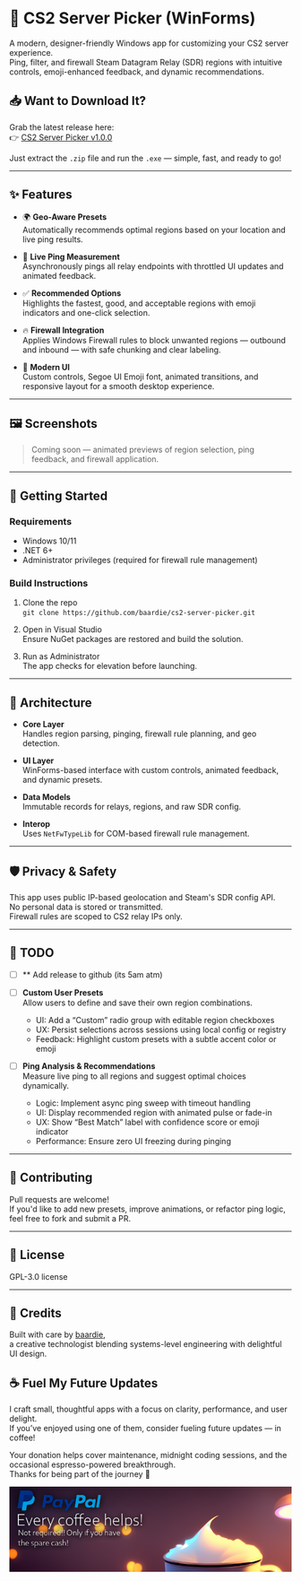 # 🎯 CS2 Server Picker (WinForms)

A modern, designer-friendly Windows app for customizing your CS2 server experience.  
Ping, filter, and firewall Steam Datagram Relay (SDR) regions with intuitive controls, emoji-enhanced feedback, and dynamic recommendations.

## 📥 Want to Download It?

Grab the latest release here:  
👉 [CS2 Server Picker v1.0.0](https://github.com/baardie/CS2ServerPicker/releases/tag/v1.0.0)

Just extract the `.zip` file and run the `.exe` — simple, fast, and ready to go!

---

## ✨ Features

- 🌍 **Geo-Aware Presets**  
  Automatically recommends optimal regions based on your location and live ping results.

- 📡 **Live Ping Measurement**  
  Asynchronously pings all relay endpoints with throttled UI updates and animated feedback.

- ✅ **Recommended Options**  
  Highlights the fastest, good, and acceptable regions with emoji indicators and one-click selection.

- 🔥 **Firewall Integration**  
  Applies Windows Firewall rules to block unwanted regions — outbound and inbound — with safe chunking and clear labeling.

- 🎨 **Modern UI**  
  Custom controls, Segoe UI Emoji font, animated transitions, and responsive layout for a smooth desktop experience.

---

## 🖼️ Screenshots

> Coming soon — animated previews of region selection, ping feedback, and firewall application.

---

## 🚀 Getting Started

### Requirements

- Windows 10/11
- .NET 6+
- Administrator privileges (required for firewall rule management)

### Build Instructions

1. Clone the repo  
   `git clone https://github.com/baardie/cs2-server-picker.git`

2. Open in Visual Studio  
   Ensure NuGet packages are restored and build the solution.

3. Run as Administrator  
   The app checks for elevation before launching.

---

## 🧠 Architecture

- **Core Layer**  
  Handles region parsing, pinging, firewall rule planning, and geo detection.

- **UI Layer**  
  WinForms-based interface with custom controls, animated feedback, and dynamic presets.

- **Data Models**  
  Immutable records for relays, regions, and raw SDR config.

- **Interop**  
  Uses `NetFwTypeLib` for COM-based firewall rule management.

---

## 🛡️ Privacy & Safety

This app uses public IP-based geolocation and Steam's SDR config API.  
No personal data is stored or transmitted.  
Firewall rules are scoped to CS2 relay IPs only.

---

## 🔧 TODO
- [ ] ** Add release to github (its 5am atm)
    
- [ ] **Custom User Presets**  
  Allow users to define and save their own region combinations.  
  - UI: Add a “Custom” radio group with editable region checkboxes  
  - UX: Persist selections across sessions using local config or registry  
  - Feedback: Highlight custom presets with a subtle accent color or emoji

- [ ] **Ping Analysis & Recommendations**  
  Measure live ping to all regions and suggest optimal choices dynamically.  
  - Logic: Implement async ping sweep with timeout handling  
  - UI: Display recommended region with animated pulse or fade-in  
  - UX: Show “Best Match” label with confidence score or emoji indicator  
  - Performance: Ensure zero UI freezing during pinging
    
---

## 🧩 Contributing

Pull requests are welcome!  
If you'd like to add new presets, improve animations, or refactor ping logic, feel free to fork and submit a PR.

---

## 📄 License

GPL-3.0 license

---

## 🙌 Credits

Built with care by [baardie](https://github.com/baardie),  
a creative technologist blending systems-level engineering with delightful UI design.

## ☕ Fuel My Future Updates

I craft small, thoughtful apps with a focus on clarity, performance, and user delight.  
If you’ve enjoyed using one of them, consider fueling future updates — in coffee!

Your donation helps cover maintenance, midnight coding sessions, and the occasional espresso-powered breakthrough.  
Thanks for being part of the journey 💙

[![Buy Me a Coffee](https://github.com/baardie/CS2ServerPicker/blob/master/donation.png?raw=true)](https://www.paypal.com/donate/?business=96PVNH58EAZXJ&no_recurring=0&item_name=Your+donation+helps+cover+occasional+caffeine-fueled+midnight+sessions%21+%0AThanks+for+being+part+of+the+journey+%F0%9F%92%99&currency_code=GBP)



